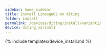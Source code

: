 ```yaml
---
sidebar: home_sidebar
title: Install LineageOS on diting
folder: install
permalink: /devices/diting/install/variant1/
device: diting_variant1
---
```

{% include templates/device_install.md %}
